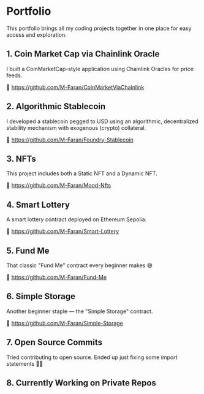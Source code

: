 # Portfolio

This portfolio brings all my coding projects together in one place for easy access and exploration.

## 1. Coin Market Cap via Chainlink Oracle

I built a CoinMarketCap-style application using Chainlink Oracles for price feeds.

🔗 https://github.com/M-Faran/CoinMarketViaChainlink

## 2. Algorithmic Stablecoin

I developed a stablecoin pegged to USD using an algorithmic, decentralized stability mechanism with exogenous (crypto) collateral.

🔗 https://github.com/M-Faran/Foundry-Stablecoin

## 3. NFTs

This project includes both a Static NFT and a Dynamic NFT.

🔗 https://github.com/M-Faran/Mood-Nfts

## 4. Smart Lottery

A smart lottery contract deployed on Ethereum Sepolia.

🔗 https://github.com/M-Faran/Smart-Lottery

## 5. Fund Me

That classic "Fund Me" contract every beginner makes 😄

🔗 https://github.com/M-Faran/Fund-Me

## 6. Simple Storage

Another beginner staple — the "Simple Storage" contract.

🔗 https://github.com/M-Faran/Simple-Storage

## 7. Open Source Commits

Tried contributing to open source. Ended up just fixing some import statements 🤷‍♂️

## 8. Currently Working on Private Repos
